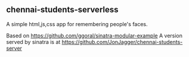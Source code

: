 
## chennai-students-serverless
A simple html,js,css app for remembering people's faces.

Based on https://github.com/ggoral/sinatra-modular-example
A version served by sinatra is at https://github.com/JonJagger/chennai-students-server